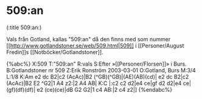 # 509:an

(:title 509:an:)

Vals från Gotland, kallas "509:an" då den finns med som nummer [[http://www.gotlandstoner.se/web/509.html|509]] i [[Personer/August Fredin]]s [[Notböcker/Gotlandstoner]].

{%abc%}
X:509 
T:"509:an"
R:vals
S:Efter »[[Personer/Florsen]]» i Burs.
B:Gotlandstoner nr 509
Z:Erik Ronström 2003-03-01
O:Gotland, Burs
M:3/4
L:1/8
K:Am
e2 dc B2|c2 (AcAc)|B2 (^GB)(^GB)|(AE)(AB)(cd)|
e2 dc B2|c2 (AcAc)|B2 E2 ^G2|1 A4 z2:|2 A4 AB|
K:C
|:c2 c2 d2|e4 ce|gf d2 d2|e4 ce|(gf)(df)(df)|
e2 (ce)(ce)|dB G2 G2|1 c4 AB:|2 c4 z2|]
{%endabc%}
